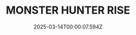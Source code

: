 ---
title: "MONSTER HUNTER RISE"
id: 1446780
date: 2025-03-14T00:00:07.594Z
link: games/steam/recent/monster-hunter-rise
image: http://media.steampowered.com/steamcommunity/public/images/apps/1446780/560dd364b52075b783424961a43c01f9b69fde15.jpg
playtime_2weeks: 102
playtime_forever: 184
playtime_windows_forever: 0
playtime_mac_forever: 0
playtime_linux_forever: 184
playtime_deck_forever: 184
---